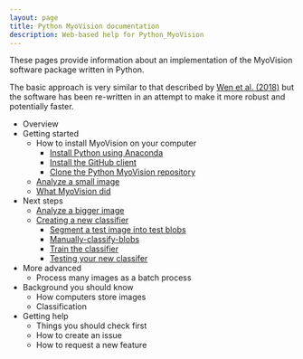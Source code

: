 ```yaml
---
layout: page
title: Python MyoVision documentation
description: Web-based help for Python_MyoVision
---
```


These pages provide information about an implementation of the MyoVision software package written in Python.

The basic approach is very similar to that described by [Wen et al. (2018)](https://www.physiology.org/doi/full/10.1152/japplphysiol.00762.2017) but the software has been re-written in an attempt to make it more robust and potentially faster.

+ Overview
+ Getting started
  + How to install MyoVision on your computer
    + [Install Python using Anaconda](pages/install-python-using-anaconda.html)
    + [Install the GitHub client](install-the-github-client.html)
    + [Clone the Python MyoVision repository](Clone-the-Python-MyoVision-repository)
  + [Analyze a small image](Analyze-a-small-image)
  + [What MyoVision did](What-MyoVision-did)
+ Next steps
  + [Analyze a bigger image](Analyze-a-bigger-image)
  + [Creating a new classifier](Creating-a-new-classifier)
    + [Segment a test image into test blobs](Segment-a-test-image-into-test-blobs)
    + [Manually-classify-blobs](Manually-classify-blobs)
    + [Train the classifier](Train-the-classifier)
    + [Testing your new classifer](Testing-your-new-classifier)
+ More advanced
  + Process many images as a batch process
+ Background you should know
  + How computers store images
  + Classification
+ Getting help
  + Things you should check first
  + How to create an issue
  + How to request a new feature
